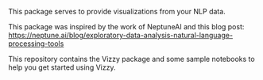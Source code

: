This package serves to provide visualizations from your NLP data.

This package was inspired by the work of NeptuneAI and this blog post:
https://neptune.ai/blog/exploratory-data-analysis-natural-language-processing-tools

This repository contains the Vizzy package and some sample notebooks to help you get started using Vizzy.
